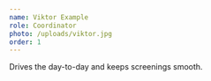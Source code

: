 ```yaml
---
name: Viktor Example
role: Coordinator
photo: /uploads/viktor.jpg
order: 1
---
```

Drives the day-to-day and keeps screenings smooth.

